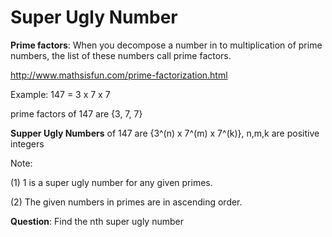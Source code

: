 # Super Ugly Number

**Prime factors**: When you decompose a number in to multiplication of prime numbers, the list of these numbers call prime factors.

http://www.mathsisfun.com/prime-factorization.html

Example: 147 = 3 x 7 x 7

prime factors of 147 are {3, 7, 7}

**Supper Ugly Numbers** of 147 are {3^(n) x 7^(m) x 7^(k)}, n,m,k are positive integers

Note:

(1) 1 is a super ugly number for any given primes.

(2) The given numbers in primes are in ascending order.


**Question**: Find the nth super ugly number




